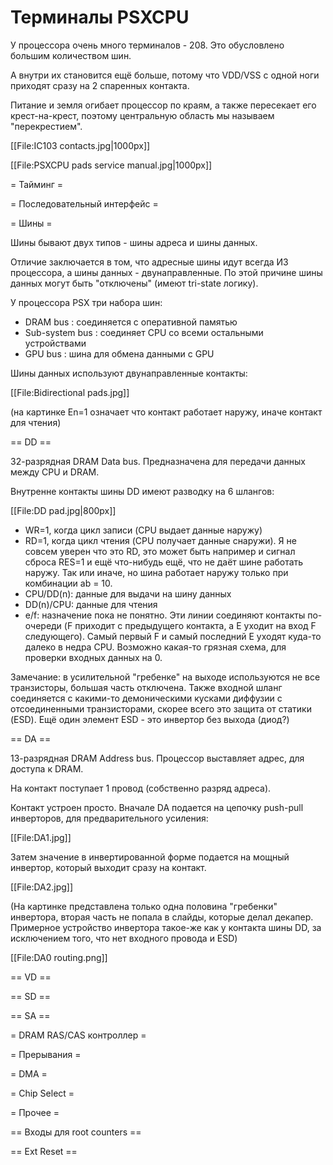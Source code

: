 # Терминалы PSXCPU

У процессора очень много терминалов - 208. Это обусловлено большим количеством шин.

А внутри их становится ещё больше, потому что VDD/VSS с одной ноги приходят сразу на 2 спаренных контакта.

Питание и земля огибает процессор по краям, а также пересекает его крест-на-крест, поэтому центральную область мы называем "перекрестием".

[[File:IC103 contacts.jpg|1000px]]

[[File:PSXCPU pads service manual.jpg|1000px]]

= Тайминг =

= Последовательный интерфейс =

= Шины =

Шины бывают двух типов - шины адреса и шины данных.

Отличие заключается в том, что адресные шины идут всегда ИЗ процессора, а шины данных - двунаправленные. По этой причине шины данных могут быть "отключены" (имеют tri-state логику).

У процессора PSX три набора шин:
* DRAM bus : соединяется с оперативной памятью
* Sub-system bus : соединяет CPU со всеми остальными устройствами
* GPU bus : шина для обмена данными с GPU

Шины данных используют двунаправленные контакты:

[[File:Bidirectional pads.jpg]]

(на картинке En=1 означает что контакт работает наружу, иначе контакт для чтения)

== DD ==

32-разрядная DRAM Data bus. Предназначена для передачи данных между CPU и DRAM.

Внутренне контакты шины DD имеют разводку на 6 шлангов:

[[File:DD pad.jpg|800px]]

* WR=1, когда цикл записи (CPU выдает данные наружу)
* RD=1, когда цикл чтения (CPU получает данные снаружи). Я не совсем уверен что это RD, это может быть например и сигнал сброса RES=1 и ещё что-нибудь ещё, что не даёт шине работать наружу. Так или иначе, но шина работает наружу только при комбинации ab = 10.
* CPU/DD(n): данные для выдачи на шину данных
* DD(n)/CPU: данные для чтения
* e/f: назначение пока не понятно. Эти линии соединяют контакты по-очереди (F приходит с предыдущего контакта, а E уходит на вход F следующего). Самый первый F и самый последний E уходят куда-то далеко в недра CPU. Возможно какая-то грязная схема, для проверки входных данных на 0.

Замечание: в усилительной "гребенке" на выходе используются не все транзисторы, большая часть отключена. Также входной шланг соединяется с какими-то демоническими кусками диффузии с отсоединенными транзисторами, скорее всего это защита от статики (ESD). Ещё один элемент ESD - это инвертор без выхода (диод?)

== DA ==

13-разрядная DRAM Address bus. Процессор выставляет адрес, для доступа к DRAM.

На контакт поступает 1 провод (собственно разряд адреса).

Контакт устроен просто. Вначале DA подается на цепочку push-pull инверторов, для предварительного усиления:

[[File:DA1.jpg]]

Затем значение в инвертированной форме подается на мощный инвертор, который выходит сразу на контакт.

[[File:DA2.jpg]]

(На картинке представлена только одна половина "гребенки" инвертора, вторая часть не попала в слайды, которые делал декапер. Примерное устройство инвертора такое-же как у контакта шины DD, за исключением того, что нет входного провода и ESD)

[[File:DA0 routing.png]]

== VD ==

== SD ==

== SA ==

= DRAM RAS/CAS контроллер =

= Прерывания =

= DMA =

= Chip Select =

= Прочее =

== Входы для root counters ==

== Ext Reset ==
